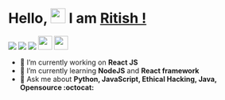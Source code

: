 # Hello, <img src="https://raw.githubusercontent.com/MartinHeinz/MartinHeinz/master/wave.gif" width="30px"> I am [Ritish !](https://github.com/ritish0565)

[<img src="https://img.shields.io/badge/twitter-%231DA1F2.svg?&style=for-the-badge&logo=twitter&logoColor=white" />](https://mobile.twitter.com/ritish2024)  [<img src="https://img.shields.io/badge/linkedin-%230077B5.svg?&style=for-the-badge&logo=linkedin&logoColor=white" />](https://www.linkedin.com/in/ritish01) [<img src = "https://img.shields.io/badge/instagram-%23E4405F.svg?&style=for-the-badge&logo=instagram&logoColor=white">](https://www.instagram.com/rit.ishhh/)
<a href="https://ritish01.medium.com/"><img src="https://img.shields.io/badge/medium-%2312100E.svg?&style=for-the-badge&logo=medium&logoColor=white" height=28></a> <a href="dev.to/ritish0565"><img src="https://img.shields.io/badge/DEV.TO-%230A0A0A.svg?&style=for-the-badge&logo=dev-dot-to&logoColor=white" height=28></a></p>

- 🔭 I’m currently working on **React JS**
- 🌱 I’m currently learning **NodeJS** and **React framework**
- 💬 Ask me about **Python, JavaScript, Ethical Hacking, Java, Opensource :octocat:**
